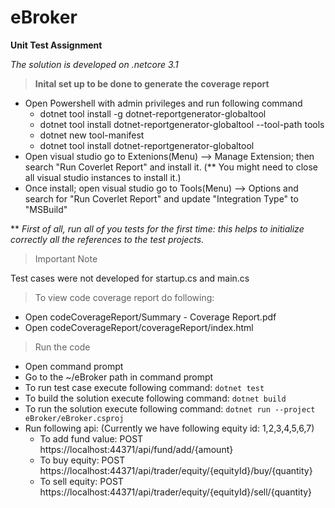 # eBroker
**Unit Test Assignment**

_The solution is developed on .netcore 3.1_

>**Inital set up to be done to generate the coverage report** 
- Open Powershell with admin privileges and run following command
    - dotnet tool install -g dotnet-reportgenerator-globaltool
    - dotnet tool install dotnet-reportgenerator-globaltool --tool-path tools
    - dotnet new tool-manifest
    - dotnet tool install dotnet-reportgenerator-globaltool
 - Open visual studio go to Extenions(Menu) --> Manage Extension; then search "Run Coverlet Report" and install it. (** You might need to close all visual studio instances to install it.)
- Once install; open visual studio go to Tools(Menu) --> Options and search for "Run Coverlet Report" and update "Integration Type" to "MSBuild"

**  _First of all, run all of you tests for the first time: this helps to initialize correctly all the references to the test projects._


> Important Note

Test cases were not developed for startup.cs and main.cs

>To view code coverage report do following:
- Open codeCoverageReport/Summary - Coverage Report.pdf
- Open codeCoverageReport/coverageReport/index.html

> Run the code
- Open command prompt
- Go to the ~/eBroker path in command prompt
- To run test case execute following command: `dotnet test`
- To build the solution execute following command: `dotnet build`
- To run the solution execute following command: `dotnet run --project eBroker/eBroker.csproj`
- Run following api: (Currently we have following equity id: 1,2,3,4,5,6,7)
  - To add fund value: POST https://localhost:44371/api/fund/add/{amount}
  - To buy equity:     POST https://localhost:44371/api/trader/equity/{equityId}/buy/{quantity}
  - To sell equity:    POST https://localhost:44371/api/trader/equity/{equityId}/sell/{quantity}